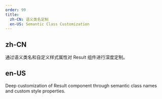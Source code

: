 ```yaml
---
order: 99
title:
  zh-CN: 语义类名定制
  en-US: Semantic Class Customization
---
```


## zh-CN

通过语义类名和自定义样式属性对 Result 组件进行深度定制。

## en-US

Deep customization of Result component through semantic class names and custom style properties.
